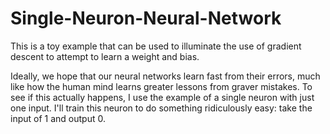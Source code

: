 # Single-Neuron-Neural-Network

This is a toy example that can be used to illuminate the use of gradient descent to attempt to learn a weight and bias.

Ideally, we hope that our neural networks learn fast from their errors, much like how the human mind learns greater lessons from graver mistakes. To see if this actually happens, I use the example of a single neuron with just one input. I'll train this neuron to do something ridiculously easy: take the input of 1 and output 0.
